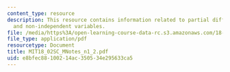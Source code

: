 ```yaml
---
content_type: resource
description: This resource contains information related to partial differentiation
  and non-independent variables.
file: /media/https%3A/open-learning-course-data-rc.s3.amazonaws.com/18-02sc-multivariable-calculus-fall-2010/e8bfec88100214ac350534e295633ca5_MIT18_02SC_MNotes_n1_2.pdf
file_type: application/pdf
resourcetype: Document
title: MIT18_02SC_MNotes_n1_2.pdf
uid: e8bfec88-1002-14ac-3505-34e295633ca5
---
```

